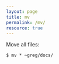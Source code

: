 ```yaml
---
layout: page
title: mv
permalink: /mv/
resource: true
---
```

Move all files:

```
$ mv * ~greg/docs/
```

